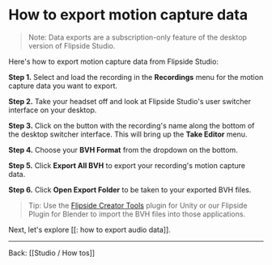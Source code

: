 # How to export motion capture data

> Note: Data exports are a subscription-only feature of the desktop version of Flipside Studio.

Here's how to export motion capture data from Flipside Studio:

**Step 1.** Select and load the recording in the **Recordings** menu for the motion capture data you want to export.

**Step 2.** Take your headset off and look at Flipside Studio's user switcher interface on your desktop.

**Step 3.** Click on the button with the recording's name along the bottom of the desktop switcher interface. This will bring up the **Take Editor** menu.

**Step 4.** Choose your **BVH Format** from the dropdown on the bottom.

**Step 5.** Click **Export All BVH** to export your recording's motion capture data.

**Step 6.** Click **Open Export Folder** to be taken to your exported BVH files.

> Tip: Use the [Flipside Creator Tools](/docs/2022.1/creator-tools/getting-started) plugin for Unity or our Flipside Plugin for Blender to import the BVH files into those applications.

Next, let's explore [[: how to export audio data]].

---

Back: [[Studio / How tos]]
